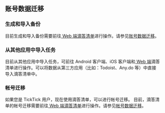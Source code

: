 ## 账号数据迁移

### 生成和导入备份
目前生成和导入备份需要前往[ Web 端滴答清单](https://dida365.com/)进行操作。请参见[账号数据迁移](guide-dd/web/data.md)。


### 从其他应用中导入任务
目前从其他应用中导入任务，可前往 Android 客户端、iOS 客户端和[ Web 端](https://dida365.com/)滴答清单进行操作。可以将数据从第三方应用（比如：Todoist、Any.do 等）中直接导入滴答清单中。

### 帐号迁移

如果您是 TickTick 用户，现在使用滴答清单，可以进行帐号迁移。 目前，滴答清单的帐号迁移需要前往[ Web 端滴答清单](https://dida365.com/)进行操作。请参见[帐号数据迁移](guide-dd/web/data.md)。
